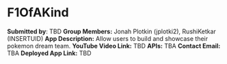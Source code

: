 # F1OfAKind
**Submitted by**: TBD
**Group Members:** Jonah Plotkin (jplotki2), RushiKetkar (INSERTUID)
**App Description:** Allow users to build and showcase their pokemon dream team.
**YouTube Video Link:** TBD
**APIs:** TBA
**Contact Email:** TBA
**Deployed App Link:** TBD
